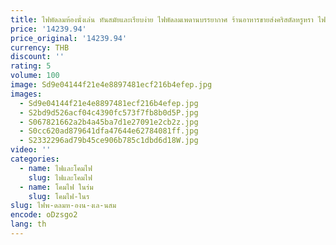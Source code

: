```yaml
---
title: ไฟพัดลมห้องนั่งเล่น ทันสมัยและเรียบง่าย ไฟพัดลมเพดานบรรยากาศ ร้านอาหารขายส่งคริสตัลหรูหรา ไฟที่มองไม่เห็น
price: '14239.94'
price_original: '14239.94'
currency: THB
discount: ''
rating: 5
volume: 100
image: Sd9e04144f21e4e8897481ecf216b4efep.jpg
images:
  - Sd9e04144f21e4e8897481ecf216b4efep.jpg
  - S2bd9d526acf04c4390fc573f7fb8b0d5P.jpg
  - S067821662a2b4a45ba7d1e27091e2cb2z.jpg
  - S0cc620ad879641dfa47644e62784081ff.jpg
  - S2332296ad79b45ce906b785c1dbd6d18W.jpg
video: ''
categories:
  - name: ไฟและโคมไฟ
    slug: ไฟและโคมไฟ
  - name: โคมไฟ ในร่ม
    slug: โคมไฟ-ในร
slug: ไฟพ-ดลมห-องน-งเล-นสม
encode: oDzsgo2
lang: th
---
```

  